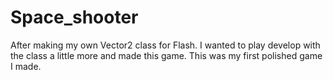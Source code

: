 # Space_shooter
After making my own Vector2 class for Flash. I wanted to play develop with the class a little more and made this game. This was my first polished game I made.
